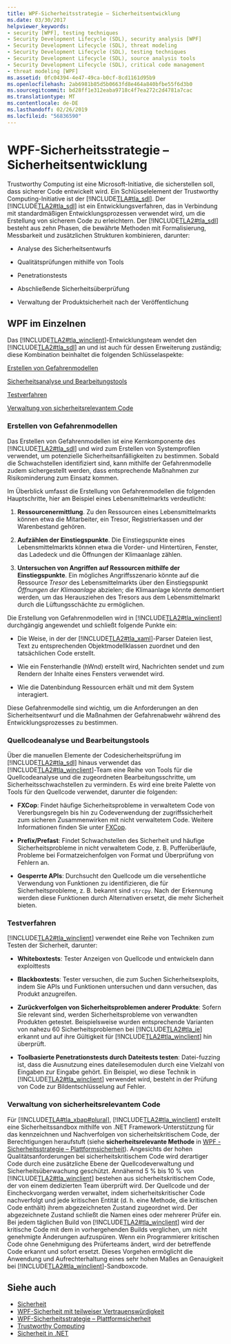 ```yaml
---
title: WPF-Sicherheitsstrategie – Sicherheitsentwicklung
ms.date: 03/30/2017
helpviewer_keywords:
- security [WPF], testing techniques
- Security Development Lifecycle (SDL), security analysis [WPF]
- Security Development Lifecycle (SDL), threat modeling
- Security Development Lifecycle (SDL), testing techniques
- Security Development Lifecycle (SDL), source analysis tools
- Security Development Lifecycle (SDL), critical code management
- threat modeling [WPF]
ms.assetid: 0fc04394-4e47-49ca-b0cf-8cd1161d95b9
ms.openlocfilehash: 2ab6981b85d5b0663fd8e464a840bfbe55f6d3b0
ms.sourcegitcommit: bd28ff1e312eaba9718c4f7ea272c2d4781a7cac
ms.translationtype: MT
ms.contentlocale: de-DE
ms.lasthandoff: 02/26/2019
ms.locfileid: "56836590"
---
```

# <a name="wpf-security-strategy---security-engineering"></a>WPF-Sicherheitsstrategie – Sicherheitsentwicklung
Trustworthy Computing ist eine Microsoft-Initiative, die sicherstellen soll, dass sicherer Code entwickelt wird. Ein Schlüsselelement der Trustworthy Computing-Initiative ist der [!INCLUDE[TLA#tla_sdl](../../../includes/tlasharptla-sdl-md.md)]. Der [!INCLUDE[TLA2#tla_sdl](../../../includes/tla2sharptla-sdl-md.md)] ist ein Entwicklungsverfahren, das in Verbindung mit standardmäßigen Entwicklungsprozessen verwendet wird, um die Erstellung von sicherem Code zu erleichtern. Der [!INCLUDE[TLA2#tla_sdl](../../../includes/tla2sharptla-sdl-md.md)] besteht aus zehn Phasen, die bewährte Methoden mit Formalisierung, Messbarkeit und zusätzlichen Strukturen kombinieren, darunter:  
  
-   Analyse des Sicherheitsentwurfs  
  
-   Qualitätsprüfungen mithilfe von Tools  
  
-   Penetrationstests  
  
-   Abschließende Sicherheitsüberprüfung  
  
-   Verwaltung der Produktsicherheit nach der Veröffentlichung  
  
## <a name="wpf-specifics"></a>WPF im Einzelnen  
 Das [!INCLUDE[TLA2#tla_winclient](../../../includes/tla2sharptla-winclient-md.md)]-Entwicklungsteam wendet den [!INCLUDE[TLA2#tla_sdl](../../../includes/tla2sharptla-sdl-md.md)] an und ist auch für dessen Erweiterung zuständig; diese Kombination beinhaltet die folgenden Schlüsselaspekte:  
  
 [Erstellen von Gefahrenmodellen](#threat_modeling)  
  
 [Sicherheitsanalyse und Bearbeitungstools](#tools)  
  
 [Testverfahren](#techniques)  
  
 [Verwaltung von sicherheitsrelevantem Code](#critical_code)  
  
<a name="threat_modeling"></a>   
### <a name="threat-modeling"></a>Erstellen von Gefahrenmodellen  
 Das Erstellen von Gefahrenmodellen ist eine Kernkomponente des [!INCLUDE[TLA2#tla_sdl](../../../includes/tla2sharptla-sdl-md.md)] und wird zum Erstellen von Systemprofilen verwendet, um potenzielle Sicherheitsanfälligkeiten zu bestimmen. Sobald die Schwachstellen identifiziert sind, kann mithilfe der Gefahrenmodelle zudem sichergestellt werden, dass entsprechende Maßnahmen zur Risikominderung zum Einsatz kommen.  
  
 Im Überblick umfasst die Erstellung von Gefahrenmodellen die folgenden Hauptschritte, hier am Beispiel eines Lebensmittelmarkts verdeutlicht:  
  
1.  **Ressourcenermittlung**. Zu den Ressourcen eines Lebensmittelmarkts können etwa die Mitarbeiter, ein Tresor, Registrierkassen und der Warenbestand gehören.  
  
2.  **Aufzählen der Einstiegspunkte**. Die Einstiegspunkte eines Lebensmittelmarkts können etwa die Vorder- und Hintertüren, Fenster, das Ladedeck und die Öffnungen der Klimaanlage zählen.  
  
3.  **Untersuchen von Angriffen auf Ressourcen mithilfe der Einstiegspunkte**. Ein mögliches Angriffsszenario könnte auf die Ressource *Tresor* des Lebensmittelmarkts über den Einstiegspunkt *Öffnungen der Klimaanlage* abzielen; die Klimaanlage könnte demontiert werden, um das Herausziehen des Tresors aus dem Lebensmittelmarkt durch die Lüftungsschächte zu ermöglichen.  
  
 Die Erstellung von Gefahrenmodellen wird in [!INCLUDE[TLA2#tla_winclient](../../../includes/tla2sharptla-winclient-md.md)] durchgängig angewendet und schließt folgende Punkte ein:  
  
-   Die Weise, in der der [!INCLUDE[TLA2#tla_xaml](../../../includes/tla2sharptla-xaml-md.md)]-Parser Dateien liest, Text zu entsprechenden Objektmodellklassen zuordnet und den tatsächlichen Code erstellt.  
  
-   Wie ein Fensterhandle (hWnd) erstellt wird, Nachrichten sendet und zum Rendern der Inhalte eines Fensters verwendet wird.  
  
-   Wie die Datenbindung Ressourcen erhält und mit dem System interagiert.  
  
 Diese Gefahrenmodelle sind wichtig, um die Anforderungen an den Sicherheitsentwurf und die Maßnahmen der Gefahrenabwehr während des Entwicklungsprozesses zu bestimmen.  
  
<a name="tools"></a>   
### <a name="source-analysis-and-editing-tools"></a>Quellcodeanalyse und Bearbeitungstools  
 Über die manuellen Elemente der Codesicherheitsprüfung im [!INCLUDE[TLA2#tla_sdl](../../../includes/tla2sharptla-sdl-md.md)] hinaus verwendet das [!INCLUDE[TLA2#tla_winclient](../../../includes/tla2sharptla-winclient-md.md)]-Team eine Reihe von Tools für die Quellcodeanalyse und die zugeordneten Bearbeitungsschritte, um Sicherheitsschwachstellen zu vermindern. Es wird eine breite Palette von Tools für den Quellcode verwendet, darunter die folgenden:  
  
-   **FXCop**: Findet häufige Sicherheitsprobleme in verwaltetem Code von Vererbungsregeln bis hin zu Codeverwendung der zugriffssicherheit zum sicheren Zusammenwirken mit nicht verwaltetem Code. Weitere Informationen finden Sie unter [FXCop](https://docs.microsoft.com/previous-versions/dotnet/netframework-3.0/bb429476%28v=vs.80%29).  
  
-   **Prefix/Prefast**: Findet Schwachstellen des Sicherheit und häufige Sicherheitsprobleme in nicht verwaltetem Code, z. B. Pufferüberläufe, Probleme bei Formatzeichenfolgen von Format und Überprüfung von Fehlern an.  
  
-   **Gesperrte APIs**: Durchsucht den Quellcode um die versehentliche Verwendung von Funktionen zu identifizieren, die für Sicherheitsprobleme, z. B. bekannt sind `strcpy`. Nach der Erkennung werden diese Funktionen durch Alternativen ersetzt, die mehr Sicherheit bieten.  
  
<a name="techniques"></a>   
### <a name="testing-techniques"></a>Testverfahren  
 [!INCLUDE[TLA2#tla_winclient](../../../includes/tla2sharptla-winclient-md.md)] verwendet eine Reihe von Techniken zum Testen der Sicherheit, darunter:  
  
-   **Whiteboxtests**: Tester Anzeigen von Quellcode und entwickeln dann exploittests  
  
-   **Blackboxtests**: Tester versuchen, die zum Suchen Sicherheitsexploits, indem Sie APIs und Funktionen untersuchen und dann versuchen, das Produkt anzugreifen.  
  
-   **Zurückverfolgen von Sicherheitsproblemen anderer Produkte**: Sofern Sie relevant sind, werden Sicherheitsprobleme von verwandten Produkten getestet. Beispielsweise wurden entsprechende Varianten von nahezu 60 Sicherheitsproblemen bei [!INCLUDE[TLA2#tla_ie](../../../includes/tla2sharptla-ie-md.md)] erkannt und auf ihre Gültigkeit für [!INCLUDE[TLA2#tla_winclient](../../../includes/tla2sharptla-winclient-md.md)] hin überprüft.  
  
-   **Toolbasierte Penetrationstests durch Dateitests testen**: Datei-fuzzing ist, dass die Ausnutzung eines dateilesemodulen durch eine Vielzahl von Eingaben zur Eingabe gehört. Ein Beispiel, wo diese Technik in [!INCLUDE[TLA2#tla_winclient](../../../includes/tla2sharptla-winclient-md.md)] verwendet wird, besteht in der Prüfung von Code zur Bildentschlüsselung auf Fehler.  
  
<a name="critical_code"></a>   
### <a name="critical-code-management"></a>Verwaltung von sicherheitsrelevantem Code  
 Für [!INCLUDE[TLA#tla_xbap#plural](../../../includes/tlasharptla-xbapsharpplural-md.md)], [!INCLUDE[TLA2#tla_winclient](../../../includes/tla2sharptla-winclient-md.md)] erstellt eine Sicherheitssandbox mithilfe von .NET Framework-Unterstützung für das kennzeichnen und Nachverfolgen von sicherheitskritischem Code, der Berechtigungen heraufstuft (siehe **sicherheitsrelevante Methode** in [WPF -Sicherheitsstrategie – Plattformsicherheit](../../../docs/framework/wpf/wpf-security-strategy-platform-security.md)). Angesichts der hohen Qualitätsanforderungen bei sicherheitskritischem Code wird derartiger Code durch eine zusätzliche Ebene der Quellcodeverwaltung und Sicherheitsüberwachung geschützt. Annähernd 5 % bis 10 % von [!INCLUDE[TLA2#tla_winclient](../../../includes/tla2sharptla-winclient-md.md)] bestehen aus sicherheitskritischem Code, der von einem dedizierten Team überprüft wird. Der Quellcode und der Eincheckvorgang werden verwaltet, indem sicherheitskritischer Code nachverfolgt und jede kritischen Entität (d. h. eine Methode, die kritischen Code enthält) ihrem abgezeichneten Zustand zugeordnet wird. Der abgezeichnete Zustand schließt die Namen eines oder mehrerer Prüfer ein. Bei jedem täglichen Build von [!INCLUDE[TLA2#tla_winclient](../../../includes/tla2sharptla-winclient-md.md)] wird der kritische Code mit dem in vorhergehenden Builds verglichen, um nicht genehmigte Änderungen aufzuspüren. Wenn ein Programmierer kritischen Code ohne Genehmigung des Prüferteams ändert, wird der betreffende Code erkannt und sofort ersetzt. Dieses Vorgehen ermöglicht die Anwendung und Aufrechterhaltung eines sehr hohen Maßes an Genauigkeit bei [!INCLUDE[TLA2#tla_winclient](../../../includes/tla2sharptla-winclient-md.md)]-Sandboxcode.  
  
## <a name="see-also"></a>Siehe auch
- [Sicherheit](../../../docs/framework/wpf/security-wpf.md)
- [WPF-Sicherheit mit teilweiser Vertrauenswürdigkeit](../../../docs/framework/wpf/wpf-partial-trust-security.md)
- [WPF-Sicherheitsstrategie – Plattformsicherheit](../../../docs/framework/wpf/wpf-security-strategy-platform-security.md)
- [Trustworthy Computing](https://www.microsoft.com/mscorp/twc/default.mspx)
- [Sicherheit in .NET](../../standard/security/index.md)
